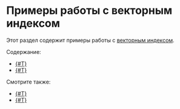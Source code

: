# Примеры работы с векторным индексом

Этот раздел содержит примеры работы с [векторным индексом](../../dev/vector-indexes?version=main).

Содержание:

* [{#T}](vector-index-quickstart.md)
* [{#T}](vector-index-with-prepared-dataset.md)

Смотрите также:

- [{#T}](../../dev/vector-indexes.md)
- [{#T}](../../yql/reference/udf/list/knn)